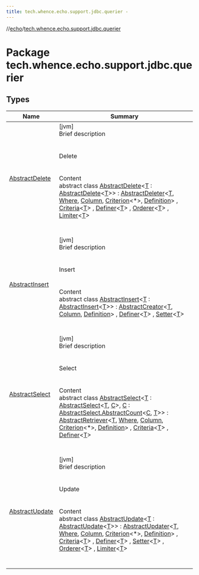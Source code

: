 ```yaml
---
title: tech.whence.echo.support.jdbc.querier -
---
```

//[echo](../index.md)/[tech.whence.echo.support.jdbc.querier](index.md)



# Package tech.whence.echo.support.jdbc.querier  


## Types  
  
|  Name|  Summary| 
|---|---|
| [AbstractDelete](-abstract-delete/index.md)| [jvm]  <br>Brief description  <br><br><br>Delete<br><br>  <br>Content  <br>abstract class [AbstractDelete](-abstract-delete/index.md)<[T](-abstract-delete/index.md) : [AbstractDelete](-abstract-delete/index.md)<[T](-abstract-delete/index.md)>> : [AbstractDeleter](../tech.whence.echo.dal.querier/-abstract-deleter/index.md)<[T](-abstract-delete/index.md), [Where](../tech.whence.echo.support.jdbc.querier.component/-where/index.md), [Column](../tech.whence.echo.support.jdbc.querier.component/-column/index.md), [Criterion](../tech.whence.echo.support.jdbc.querier.component/-criterion/index.md)<*>, [Definition](../tech.whence.echo.support.jdbc.querier.component/-definition/index.md)> , [Criteria](../tech.whence.echo.support.jdbc.querier.component/-criteria/index.md)<[T](-abstract-delete/index.md)> , [Definer](../tech.whence.echo.support.jdbc.querier.component/-definer/index.md)<[T](-abstract-delete/index.md)> , [Orderer](../tech.whence.echo.dal.querier.component/-orderer/index.md)<[T](-abstract-delete/index.md)> , [Limiter](../tech.whence.echo.dal.querier.component/-limiter/index.md)<[T](-abstract-delete/index.md)>   <br><br><br>
| [AbstractInsert](-abstract-insert/index.md)| [jvm]  <br>Brief description  <br><br><br>Insert<br><br>  <br>Content  <br>abstract class [AbstractInsert](-abstract-insert/index.md)<[T](-abstract-insert/index.md) : [AbstractInsert](-abstract-insert/index.md)<[T](-abstract-insert/index.md)>> : [AbstractCreator](../tech.whence.echo.dal.querier/-abstract-creator/index.md)<[T](-abstract-insert/index.md), [Column](../tech.whence.echo.support.jdbc.querier.component/-column/index.md), [Definition](../tech.whence.echo.support.jdbc.querier.component/-definition/index.md)> , [Definer](../tech.whence.echo.support.jdbc.querier.component/-definer/index.md)<[T](-abstract-insert/index.md)> , [Setter](../tech.whence.echo.support.jdbc.querier.component/-setter/index.md)<[T](-abstract-insert/index.md)>   <br><br><br>
| [AbstractSelect](-abstract-select/index.md)| [jvm]  <br>Brief description  <br><br><br>Select<br><br>  <br>Content  <br>abstract class [AbstractSelect](-abstract-select/index.md)<[T](-abstract-select/index.md) : [AbstractSelect](-abstract-select/index.md)<[T](-abstract-select/index.md), [C](-abstract-select/index.md)>, [C](-abstract-select/index.md) : [AbstractSelect.AbstractCount](-abstract-select/-abstract-count/index.md)<[C](-abstract-select/index.md), [T](-abstract-select/index.md)>> : [AbstractRetriever](../tech.whence.echo.dal.querier/-abstract-retriever/index.md)<[T](-abstract-select/index.md), [Where](../tech.whence.echo.support.jdbc.querier.component/-where/index.md), [Column](../tech.whence.echo.support.jdbc.querier.component/-column/index.md), [Criterion](../tech.whence.echo.support.jdbc.querier.component/-criterion/index.md)<*>, [Definition](../tech.whence.echo.support.jdbc.querier.component/-definition/index.md)> , [Criteria](../tech.whence.echo.support.jdbc.querier.component/-criteria/index.md)<[T](-abstract-select/index.md)> , [Definer](../tech.whence.echo.support.jdbc.querier.component/-definer/index.md)<[T](-abstract-select/index.md)>   <br><br><br>
| [AbstractUpdate](-abstract-update/index.md)| [jvm]  <br>Brief description  <br><br><br>Update<br><br>  <br>Content  <br>abstract class [AbstractUpdate](-abstract-update/index.md)<[T](-abstract-update/index.md) : [AbstractUpdate](-abstract-update/index.md)<[T](-abstract-update/index.md)>> : [AbstractUpdater](../tech.whence.echo.dal.querier/-abstract-updater/index.md)<[T](-abstract-update/index.md), [Where](../tech.whence.echo.support.jdbc.querier.component/-where/index.md), [Column](../tech.whence.echo.support.jdbc.querier.component/-column/index.md), [Criterion](../tech.whence.echo.support.jdbc.querier.component/-criterion/index.md)<*>, [Definition](../tech.whence.echo.support.jdbc.querier.component/-definition/index.md)> , [Criteria](../tech.whence.echo.support.jdbc.querier.component/-criteria/index.md)<[T](-abstract-update/index.md)> , [Definer](../tech.whence.echo.support.jdbc.querier.component/-definer/index.md)<[T](-abstract-update/index.md)> , [Setter](../tech.whence.echo.support.jdbc.querier.component/-setter/index.md)<[T](-abstract-update/index.md)> , [Orderer](../tech.whence.echo.dal.querier.component/-orderer/index.md)<[T](-abstract-update/index.md)> , [Limiter](../tech.whence.echo.dal.querier.component/-limiter/index.md)<[T](-abstract-update/index.md)>   <br><br><br>

